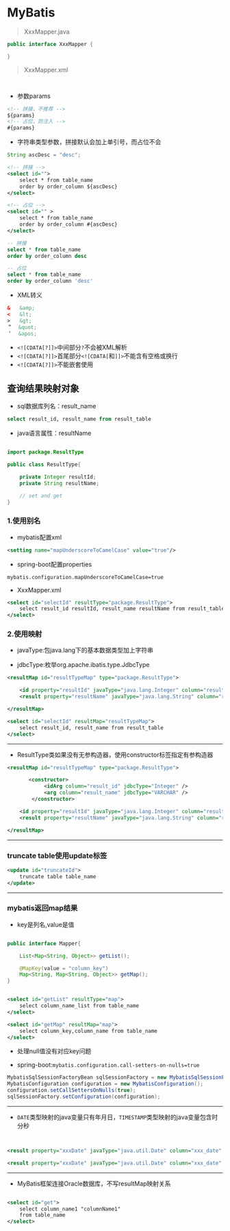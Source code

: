 # MyBatis


> XxxMapper.java

```java
public interface XxxMapper {

}


```
> XxxMapper.xml

```xml



```

- 参数params
```xml
<!-- 拼接，不推荐 -->
${params}
<!-- 占位，防注入 -->
#{params}
```
- 字符串类型参数，拼接默认会加上单引号，而占位不会
```java
String ascDesc = "desc";

```

```xml
<!-- 拼接 -->
<select id="">
    select * from table_name
    order by order_column ${ascDesc}
</select>

<!-- 占位 -->
<select id="" >
    select * from table_name
    order by order_column #{ascDesc}
</select>

```

```sql
-- 拼接
select * from table_name
order by order_column desc

-- 占位
select * from table_name
order by order_column 'desc'

```


- XML转义
```xml
&   &amp;
<   &lt;
>   &gt;
＂  &quot;
＇  &apos;
```

- `<![CDATA[?]]>`中间部分`?`不会被XML解析
- `<![CDATA[?]]>`首尾部分`<![CDATA[`和`]]>`不能含有空格或换行
- `<![CDATA[?]]>`不能嵌套使用






## 查询结果映射对象
- sql数据库列名：result_name
```sql
select result_id, result_name from result_table
```

- java语言属性：resultName
```java

import package.ResultType

public class ResultType{

    private Integer resultId;
    private String resultName;

    // set and get
}

```

### 1.使用别名
- mybatis配置xml
```xml
<setting name="mapUnderscoreToCamelCase" value="true"/>
```
- spring-boot配置properties
```properties
mybatis.configuration.mapUnderscoreToCamelCase=true
```

- XxxMapper.xml

```xml
<select id="selectId" resultType="package.ResultType">
    select result_id resultId, result_name resultName from result_table
</select>


```


### 2.使用映射

- javaType:包java.lang下的基本数据类型加上字符串

- jdbcType:枚举org.apache.ibatis.type.JdbcType

```xml
<resultMap id="resultTypeMap" type="package.ResultType">

    <id property="resultId" javaType="java.lang.Integer" column="result_id"  jdbcType="Integer" />
    <result property="resultName" javaType="java.lang.String" column="result_name" jdbcType="VARCHAR" />

</resultMap>

<select id="selectId" resultMap="resultTypeMap">
    select result_id, result_name from result_table
</select>

```

---
- ResultType类如果没有无参构造器，使用constructor标签指定有参构造器
```xml
<resultMap id="resultTypeMap" type="package.ResultType">

       <constructor>
            <idArg column="result_id" jdbcType="Integer" />
            <arg column="result_name" jdbcType="VARCHAR" />
        </constructor>

    <id property="resultId" javaType="java.lang.Integer" column="result_id"  jdbcType="Integer" />
    <result property="resultName" javaType="java.lang.String" column="result_name" jdbcType="VARCHAR" />

</resultMap>
```



---
### truncate table使用update标签

```xml
<update id="truncateId">
    truncate table table_name
</update>

```

---
### mybatis返回map结果

- key是列名,value是值

```java

public interface Mapper{

    List<Map<String, Object>> getList();

    @MapKey(value = "column_key")
    Map<String, Map<String, Object>> getMap();
}


```


```xml

<select id="getList" resultType="map">
    select column_name_list from table_name
</select>

<select id="getMap" resultMap="map">
    select column_key,column_name from table_name
</select>

```

- 处理null值没有对应key问题

- spring-boot:`mybatis.configuration.call-setters-on-nulls=true
`

```java
MybatisSqlSessionFactoryBean sqlSessionFactory = new MybatisSqlSessionFactoryBean();
MybatisConfiguration configuration = new MybatisConfiguration();
configuration.setCallSettersOnNulls(true);
sqlSessionFactory.setConfiguration(configuration);

```

---


- `DATE`类型映射的java变量只有年月日，`TIMESTAMP`类型映射的java变量包含时分秒
```xml


<result property="xxxDate" javaType="java.util.Date" column="xxx_date" jdbcType="DATE" />

<result property="xxxDate" javaType="java.util.Date" column="xxx_date" jdbcType="TIMESTAMP" />


```


---

- MyBatis框架连接Oracle数据库，不写resultMap映射关系

```xml

<select id="get">
    select column_name1 "columnName1"
    from table_name
</select>


```